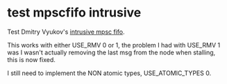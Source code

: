 test mpscfifo intrusive
===

Test Dmitry Vyukov's [intrusive mpsc fifo](http://www.1024cores.net/home/lock-free-algorithms/queues/intrusive-mpsc-node-based-queue).

This works with either USE_RMV 0 or 1, the problem I had with USE_RMV 1 was
I wasn't actually removing the last msg from the node when stalling, this
is now fixed.

I still need to implement the NON atomic types, USE_ATOMIC_TYPES 0.
